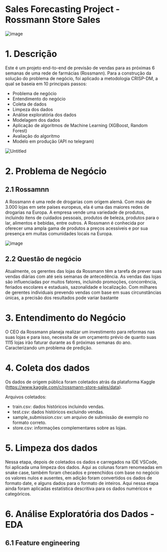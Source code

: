 # Sales Forecasting Project - Rossmann Store Sales

![image](https://github.com/ChristianoDS/rossmann_project/assets/103225340/f297423b-0aac-42fa-b510-567dc47adf38)

# 1. Descrição

Este é um projeto end-to-end de previsão de vendas para as próximas 6 semanas de uma rede de farmácias (Rossmann). Para a construção da solução do problema de negócio, foi aplicado a metodologia CRISP-DM, a qual se baseia em 10 principais passos:
- Problema de negócio
- Entendimento do negócio
- Coleta de dados
- Limpeza dos dados
- Análise exploratória dos dados
- Modelagem dos dados
- Aplicação de algoritmos de Machine Learning (XGBoost, Random Forest)
- Avaliação do algoritmo
- Modelo em produção (API no telegram)

![Untitled](https://github.com/ChristianoDS/rossmann_project/assets/103225340/911e085f-209d-418a-ac93-1276cf15d16b)

# 2. Problema de Negócio
## 2.1 Rossamnn

A Rossmann é uma rede de drogarias com origem alemã. Com mais de 3.000 lojas em sete países europeus, ela é uma das maiores redes de drogarias na Europa. A empresa vende uma variedade de produtos, incluindo itens de cuidados pessoais, produtos de beleza, produtos para o lar, alimentos e bebidas, entre outros. A Rossmann é conhecida por oferecer uma ampla gama de produtos a preços acessíveis e por sua presença em muitas comunidades locais na Europa.

![image](https://github.com/ChristianoDS/rossmann_project/assets/103225340/5519912f-dc5e-4c65-a94f-d5363699a04a)

## 2.2 Questão de negócio
Atualmente, os gerentes das lojas da Rossmann têm a tarefa de prever suas vendas diárias com até seis semanas de antecedência. As vendas das lojas são influenciadas por muitos fatores, incluindo promoções, concorrência, feriados escolares e estaduais, sazonalidade e localização. Com milhares de gerentes individuais prevendo vendas com base em suas circunstâncias únicas, a precisão dos resultados pode variar bastante

# 3. Entendimento do Negócio
O CEO da Rossmann planeja realizar um investimento para reformas nas suas lojas e para isso, necessita de um orçamento prévio de quanto suas 1115 lojas irão faturar durante as 6 próximas semanas do ano. Caracterizando um problema de predição.

# 4. Coleta dos dados
Os dados de origem pública foram coletados atrás da plataforma Kaggle (https://www.kaggle.com/c/rossmann-store-sales/data).

Arquivos coletados:
- train.csv: dados históricos incluindo vendas.
- test.csv: dados históricos excluindo vendas.
- sample_submission.csv: um arquivo de submissão de exemplo no formato correto.
- store.csv: informações complementares sobre as lojas.

# 5. Limpeza dos dados
Nessa etapa, depois de coletados os dados e carregados na IDE VSCode, foi aplicada uma limpeza dos dados. Aqui as colunas foram renomeadas em snake case, também foram checados e preenchidos com base no negócio os valores nulos e ausentes, em adição foram convertidos os dados de formato date, e alguns dados para o formato de inteiros. Aqui nessa etapa ainda foram aplicadas estatística descritiva para os dados numéricos e categóricos.

# 6. Análise Exploratória dos Dados - EDA
## 6.1 Feature engineering


